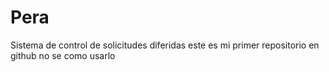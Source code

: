 # Pera
Sistema de control de solicitudes diferidas
este es mi primer repositorio en github
no se como usarlo
